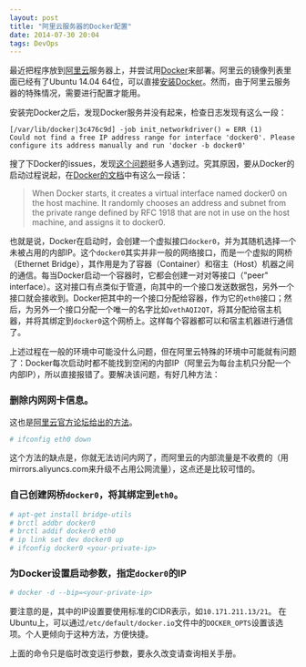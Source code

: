 ```yaml
---
layout: post
title: "阿里云服务器的Docker配置"
date: 2014-07-30 20:04
tags: DevOps
---
```


最近把程序放到[阿里云](http://www.aliyun.com)服务器上，并尝试用[Docker](https://www.docker.com)来部署。阿里云的镜像列表里面已经有了Ubuntu 14.04 64位，可以直接[安装Docker](https://docs.docker.com/installation/ubuntulinux/)。然而，由于阿里云服务器的特殊情况，需要进行配置才能用。

安装完Docker之后，发现Docker服务并没有起来，检查日志发现有这么一段：

~~~
[/var/lib/docker|3c476c9d] -job init_networkdriver() = ERR (1)
Could not find a free IP address range for interface 'docker0'. Please configure its address manually and run 'docker -b docker0'
~~~

搜了下Docker的issues，发现[这个问题](https://github.com/docker/docker/issues/362)挺多人遇到过。究其原因，要从Docker的启动过程说起，在[Docker的文档](https://docs.docker.com/articles/networking/)中有这么一段话：

> When Docker starts, it creates a virtual interface named docker0 on the host machine. It randomly chooses an address and subnet from the private range defined by RFC 1918 that are not in use on the host machine, and assigns it to docker0.

也就是说，Docker在启动时，会创建一个虚拟接口`docker0`，并为其随机选择一个未被占用的内部IP。这个`docker0`其实并非一般的网络接口，而是一个虚拟的网桥（Ethernet Bridge），其作用是为了容器（Container）和宿主（Host）机器之间的通信。每当Docker启动一个容器时，它都会创建一对对等接口（"peer" interface）。这对接口有点类似于管道，向其中的一个接口发送数据包，另外一个接口就会接收到。Docker把其中的一个接口分配给容器，作为它的`eth0`接口；然后，为另外一个接口分配一个唯一的名字比如`vethAQI2QT`，将其分配给宿主机器，并将其绑定到`docker0`这个网桥上。这样每个容器都可以和宿主机器进行通信了。

上述过程在一般的环境中可能没什么问题，但在阿里云特殊的环境中可能就有问题了：Docker每次启动时都不能找到空闲的内部IP（阿里云为每台主机只分配一个内部IP），所以直接报错了。要解决该问题，有好几种方法：

### 删除内网网卡信息。

这也是[阿里云官方论坛给出的方法](http://bbs.aliyun.com/read/152090.html)。

~~~ bash
# ifconfig eth0 down
~~~

这个方法的缺点是，你就无法访问内网了，而阿里云的内部流量是不收费的（用mirrors.aliyuncs.com来升级不占用公网流量），这点还是比较可惜的。

### 自己创建网桥`docker0`，将其绑定到`eth0`。

~~~ bash
# apt-get install bridge-utils
# brctl addbr docker0
# brctl addif docker0 eth0
# ip link set dev docker0 up
# ifconfig docker0 <your-private-ip>
~~~

### 为Docker设置启动参数，指定`docker0`的IP

~~~ bash
# docker -d --bip=<your-private-ip>
~~~

要注意的是，其中的IP设置要使用标准的CIDR表示，如`10.171.211.13/21`。 在Ubuntu上，可以通过`/etc/default/docker.io`文件中的`DOCKER_OPTS`设置该选项。个人更倾向于这种方法，方便快捷。

上面的命令只是临时改变运行参数，要永久改变请查询相关手册。
